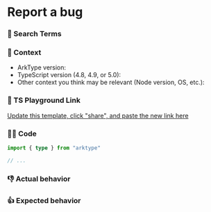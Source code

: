 # Report a bug

### 🔎 Search Terms

<!--
  What search terms did you use when trying to find an existing bug report?
  List them here so people in the future can find this one more easily.
-->

### 🧩 Context

-   ArkType version:
-   TypeScript version (4.8, 4.9, or 5.0):
-   Other context you think may be relevant (Node version, OS, etc.):

### 🛝 TS Playground Link

<!--
  A link to a TypeScript Playground "Share" link which shows this behavior
-->

[Update this template, click "share", and paste the new link here](https://www.typescriptlang.org/play?#code/JYWwDg9gTgLgBAbzjAnmApnAvnAZlCEOAIgEMoBrVDYgKFoHoG4AldMAG1IGNMYALYAGc43CABNMAd2AC4pOFHYFxAV24xgEAHZwIuOCgiqocAEaqA5gEJ6TOAFUhmMSBDptMETAhxxwzlIUODACMw50EFJNbmQ0dCFaMW0heA5gCkwAXhIBYTp7OCKAPQB+O2YWVU9QTHQoAigRIX5jDnFzTAA3YWBw7uAFAUxiDghLIWIQ0m10Dj1dYcVgS354IWBJPQM8kRltcQgpeiSdVLhVZ1Mc6nQACgRaIqLtUncALhJUqGBtS2IADRPZ6SHq8T6PZ5QkJcGC4aAgT7EADkM3EBE2yIAPsitEJkYDgdCSF16hsdKViEjtKoQGZ6nQoVhaFgAJT0ZLnJDiaKkAEhMIREAiHA5S71B5EuCvD4kACCXF0ABUTL9-kCoaDgODEFKoYE4QikR4VlFGc9mWzaEA)

### 🧑‍💻 Code

<!-- Please post the Playground code here directly for reference -->

```ts
import { type } from "arktype"

// ...
```

### 👎 Actual behavior

<!-- What happened, and why it was wrong -->

### 👍 Expected behavior

<!-- What you expected to happen instead, and why -->
